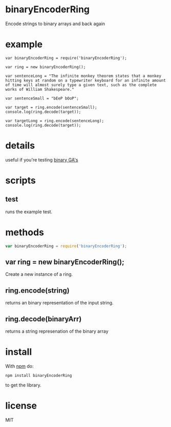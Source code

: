 # binaryEncoderRing

Encode strings to binary arrays and back again

# example

```
var binaryEncoderRing = require('binaryEncoderRing');

var ring = new binaryEncoderRing();

var sentenceLong = "The infinite monkey theorem states that a monkey hitting keys at random on a typewriter keyboard for an infinite amount of time will almost surely type a given text, such as the complete works of William Shakespeare."

var sentenceSmall = "bEeP bOoP";

var target = ring.encode(sentenceSmall);
console.log(ring.decode(target));

var targetLong = ring.encode(sentenceLong);
console.log(ring.decode(target));

```

# details

useful if you're testing [binary GA's](https://github.com/GMTurbo/canonical-ga)

# scripts

## test

runs the example test.

# methods

``` js
var binaryEncoderRing = require('binaryEncoderRing');
```

## var ring = new binaryEncoderRing();

Create a new instance of a ring.

## ring.encode(string)
returns an binary representation of the input string.

## ring.decode(binaryArr)
returns a string represenation of the binary array

# install

With [npm](https://npmjs.org) do:

```
npm install binaryEncoderRing
```
to get the library.

# license

MIT